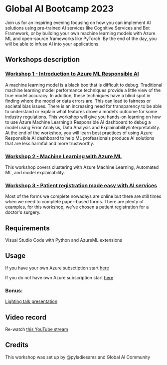 # Global AI Bootcamp 2023

Join us for an inspiring evening focusing on how you can implement AI solutions using pre-trained AI services like Cognitive Services and Bot Framework, or by building your own machine learning models with Azure ML and open-source frameworks like PyTorch. By the end of the day, you will be able to infuse AI into your applications.

## Workshops description

### [Workshop 1 - Introduction to Azure ML Responsible AI](here)

A machine learning model is a black box that is difficult to debug. Traditional machine learning model performance techniques provide a little view of the true model accuracy. In addition, these techniques have a blind spot in finding where the model or data errors are. This can lead to fairness or societal bias issues. There is an increasing need for transparency to be able to understand or explain what features drove a model’s outcome for some industry regulations. This workshop will give you hands-on learning on how to use Azure Machine Learning’s Responsible AI dashboard to debug a model using Error Analysis, Data Analysis and Explainability/Interpretability. At the end of the workshop, you will learn best practices of using Azure Responsible AI dashboard to help ML professionals produce AI solutions that are less harmful and more trustworthy.

### [Workshop 2 - Machine Learning with Azure ML](here)

This workshop covers clustering with Azure Machine Learning, Automated ML, and model explainability.

### [Workshop 3 - Patient registration made easy with AI services](here)

Most of the forms we complete nowadays are online but there are still times when we need to complete paper-based forms. There are plenty of examples, for this workshop, we've chosen a patient registration for a doctor's surgery.

## Requirements
Visual Studio Code with Python and AzureML extensions

## Usage
If you have your own Azure subsctiption start [here]()

If you do not have own Azure subscription start [here]()

### Bonus: 

[Lighting talk presentation](here)

## Video record
Re-watch [this YouTube stream](https://www.youtube.com/live/6sAAXNrFJuU?feature=share)

## Credits
This workshop was set up by @pyladiesams and Global AI Community
